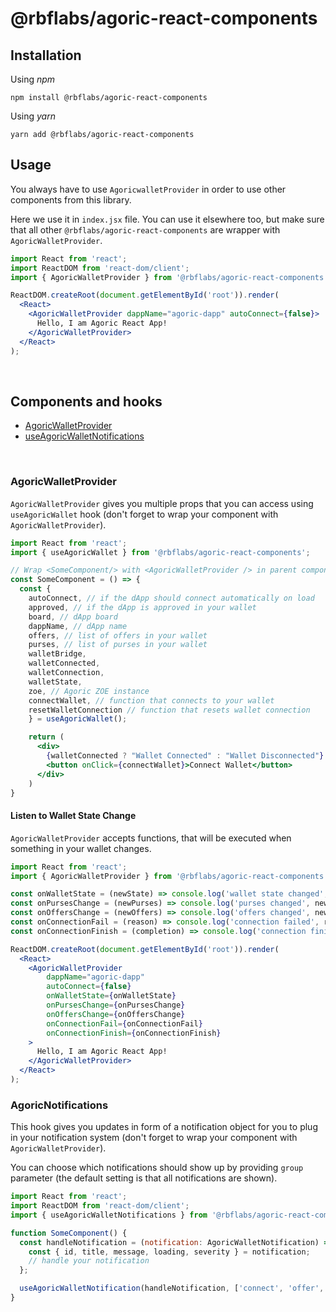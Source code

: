 # @rbflabs/agoric-react-components

## Installation

Using _npm_

```
npm install @rbflabs/agoric-react-components
```

Using _yarn_

```
yarn add @rbflabs/agoric-react-components
```

## Usage

You always have to use `AgoricwalletProvider` in order to use other components from this library.

Here we use it in `index.jsx` file. You can use it elsewhere too, but make sure that all other `@rbflabs/agoric-react-components` are wrapper with `AgoricWalletProvider`.

```tsx:demo/app-js/src/index.jsx
import React from 'react';
import ReactDOM from 'react-dom/client';
import { AgoricWalletProvider } from '@rbflabs/agoric-react-components';

ReactDOM.createRoot(document.getElementById('root')).render(
  <React>
    <AgoricWalletProvider dappName="agoric-dapp" autoConnect={false}>
      Hello, I am Agoric React App!
    </AgoricWalletProvider>
  </React>
);
```

<br/>

## Components and hooks

- [AgoricWalletProvider](#agoricwalletprovider)
- [useAgoricWalletNotifications](#agoricnotifications)

<br/>

### AgoricWalletProvider

`AgoricWalletProvider` gives you multiple props that you can access using `useAgoricWallet` hook (don't forget to wrap your component with `AgoricWalletProvider`).

```tsx:demo/app-js/src/main.jsx
import React from 'react';
import { useAgoricWallet } from '@rbflabs/agoric-react-components';

// Wrap <SomeComponent/> with <AgoricWalletProvider /> in parent component
const SomeComponent = () => {
  const {
    autoConnect, // if the dApp should connect automatically on load
    approved, // if the dApp is approved in your wallet
    board, // dApp board
    dappName, // dApp name
    offers, // list of offers in your wallet
    purses, // list of purses in your wallet
    walletBridge,
    walletConnected,
    walletConnection,
    walletState,
    zoe, // Agoric ZOE instance
    connectWallet, // function that connects to your wallet
    resetWalletConnection // function that resets wallet connection
    } = useAgoricWallet();

    return (
      <div>
        {walletConnected ? "Wallet Connected" : "Wallet Disconnected"}
        <button onClick={connectWallet}>Connect Wallet</button>
      </div>
    )
}
```

#### Listen to Wallet State Change

`AgoricWalletProvider` accepts functions, that will be executed when something in your wallet changes.

```tsx:demo/app-js/src/index.jsx
import React from 'react';
import { AgoricWalletProvider } from '@rbflabs/agoric-react-components';

const onWalletState = (newState) => console.log('wallet state changed', newState)
const onPursesChange = (newPurses) => console.log('purses changed', newPurses)
const onOffersChange = (newOffers) => console.log('offers changed', newOffers)
const onConnectionFail = (reason) => console.log('connection failed', reason)
const onConnectionFinish = (completion) => console.log('connection finished', completion)

ReactDOM.createRoot(document.getElementById('root')).render(
  <React>
    <AgoricWalletProvider
        dappName="agoric-dapp"
        autoConnect={false}
        onWalletState={onWalletState}
        onPursesChange={onPursesChange}
        onOffersChange={onOffersChange}
        onConnectionFail={onConnectionFail}
        onConnectionFinish={onConnectionFinish}
    >
      Hello, I am Agoric React App!
    </AgoricWalletProvider>
  </React>
);
```

### AgoricNotifications

This hook gives you updates in form of a notification object for you to plug in your notification system (don't forget to wrap your component with `AgoricWalletProvider`).

You can choose which notifications should show up by providing `group` parameter (the default setting is that all notifications are shown).

```tsx:demo/app-js/src/main.jsx
import React from 'react';
import ReactDOM from 'react-dom/client';
import { useAgoricWalletNotifications } from '@rbflabs/agoric-react-components';

function SomeComponent() {
  const handleNotification = (notification: AgoricWalletNotification) => {
    const { id, title, message, loading, severity } = notification;
    // handle your notification
  };

  useAgoricWalletNotification(handleNotification, ['connect', 'offer', 'purse']);
}
```

